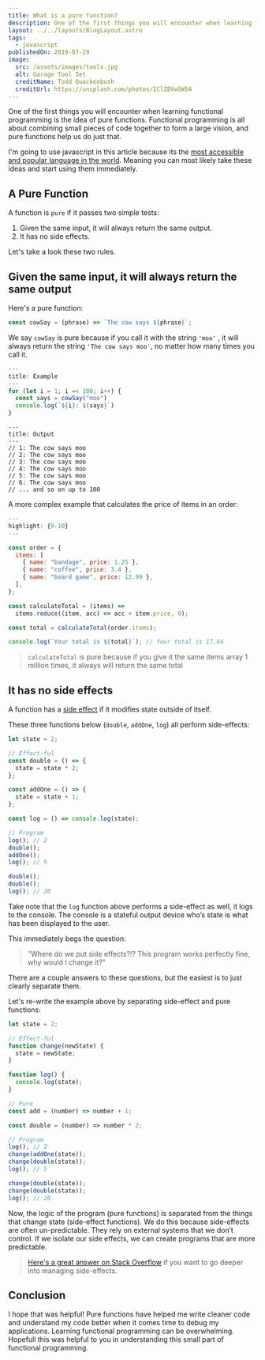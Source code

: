 ```yaml
---
title: What is a pure function?
description: One of the first things you will encounter when learning functional programming is the idea of pure functions. Functional programming is all about combining small pieces of code together to form a large vision, and pure functions help us do just that.
layout: ../../layouts/BlogLayout.astro
tags:
  - javascript
publishedOn: 2019-07-29
image:
  src: /assets/images/tools.jpg
  alt: Garage Tool Set
  creditName: Todd Quackenbush
  creditUrl: https://unsplash.com/photos/IClZBVw5W5A
---
```


One of the first things you will encounter when learning functional programming is the idea of pure functions. Functional programming is all about combining small pieces of code together to form a large vision, and pure functions help us do just that.

I'm going to use javascript in this article because its the [most accessible and popular language in the world](https://insights.stackoverflow.com/survey/2019#technology-_-programming-scripting-and-markup-languages). Meaning you can most likely take these ideas and start using them immediately.

## A Pure Function

A function is `pure` if it passes two simple tests:

1. Given the same input, it will always return the same output.
2. It has no side effects.

Let's take a look these two rules.

## Given the same input, it will always return the same output

Here's a pure function:

```js
const cowSay = (phrase) => `The cow says ${phrase}`;
```

We say `cowSay` is pure because if you call it with the string `'moo'` , it will always return the string `'The cow says moo'`, no matter how many times you call it.

```js
---
title: Example
---
for (let i = 1; i =< 100; i++) {
  const says = cowSay("moo")
  console.log(`${i}: ${says}`)
}
```

```
---
title: Output
---
// 1: The cow says moo
// 2: The cow says moo
// 3: The cow says moo
// 4: The cow says moo
// 5: The cow says moo
// 6: The cow says moo
// ... and so on up to 100
```

A more complex example that calculates the price of items in an order:

```js
---
highlight: {9-10}
---

const order = {
  items: [
    { name: "bandage", price: 1.25 },
    { name: "coffee", price: 3.4 },
    { name: "board game", price: 12.99 },
  ],
};

const calculateTotal = (items) =>
  items.reduce((item, acc) => acc + item.price, 0);

const total = calculateTotal(order.items);

console.log(`Your total is ${total}`); // Your total is 17.64
```

> `calculateTotal` is pure because if you give it the same items array
> 1 million times, it always will return the same total

## It has no side effects

A function has a [side effect](<https://en.wikipedia.org/wiki/Side_effect_(computer_science)>) if it modifies state outside of itself.

These three functions below (`double`, `addOne`, `log`) all perform side-effects:

```js
let state = 2;

// Effect-ful
const double = () => {
  state = state * 2;
};

const addOne = () => {
  state = state + 1;
};

const log = () => console.log(state);

// Program
log(); // 2
double();
addOne();
log(); // 5

double();
double();
log(); // 20
```

Take note that the `log` function above performs a side-effect as well, it logs to the console. The console is a stateful output device who’s state is what has been displayed to the user.

This immediately begs the question:

> ”Where do we put side effects?!? This program works perfectly fine, why would I change it?"

There are a couple answers to these questions, but the easiest is to just clearly separate them.

Let's re-write the example above by separating side-effect and pure functions:

```js
let state = 2;

// Effect-ful
function change(newState) {
  state = newState;
}

function log() {
  console.log(state);
}

// Pure
const add = (number) => number + 1;

const double = (number) => number * 2;

// Program
log(); // 2
change(addOne(state));
change(double(state));
log(); // 5

change(double(state));
change(double(state));
log(); // 20
```

Now, the logic of the program (pure functions) is separated from the things that change state (side-effect functions). We do this because side-effects are often un-predictable. They rely on external systems that we don’t control. If we isolate our side effects, we can create programs that are more predictable.

> [Here's a great answer on Stack Overflow](https://stackoverflow.com/a/18173877/6216456) if you want to go deeper into managing side-effects.

## Conclusion

I hope that was helpful! Pure functions have helped me write cleaner code and understand my code better when it comes time to debug my applications. Learning functional programming can be overwhelming. Hopefull this was helpful to you in understanding this small part of functional programming.

